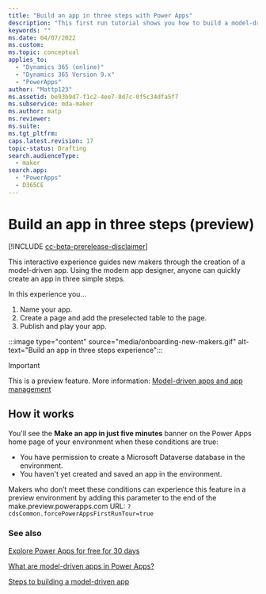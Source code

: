 ```yaml
---
title: "Build an app in three steps with Power Apps"
description: "This first run tutorial shows you how to build a model-driven app in just a few steps."
keywords: ""
ms.date: 04/07/2022
ms.custom: 
ms.topic: conceptual
applies_to: 
  - "Dynamics 365 (online)"
  - "Dynamics 365 Version 9.x"
  - "PowerApps"
author: "Mattp123"
ms.assetid: be93b9d7-f1c2-4ee7-8d7c-0f5c34dfa5f7
ms.subservice: mda-maker
ms.author: matp
ms.reviewer: 
ms.suite: 
ms.tgt_pltfrm: 
caps.latest.revision: 17
topic-status: Drafting
search.audienceType: 
  - maker
search.app: 
  - "PowerApps"
  - D365CE
---
```

# Build an app in three steps (preview)

[!INCLUDE [cc-beta-prerelease-disclaimer](../../includes/cc-beta-prerelease-disclaimer.md)]

This interactive experience guides new makers through the creation of a model-driven app. Using the modern app designer, anyone can quickly create an app in three simple steps.

In this experience you...

1. Name your app.
1. Create a page and add the preselected table to the page.
1. Publish and play your app.

:::image type="content" source="media/onboarding-new-makers.gif" alt-text="Build an app in three steps experience":::

> [!IMPORTANT]
> This is a preview feature. More information: [Model-driven apps and app management](../powerapps-preview-program.md#model-driven-apps-and-app-management)

## How it works

You'll see the **Make an app in just five minutes** banner on the Power Apps home page of your environment when these conditions are true:

* You have permission to create a Microsoft Dataverse database in the environment.
* You haven't yet created and saved an app in the environment.

Makers who don’t meet these conditions can experience this feature in a preview environment by adding this parameter to the end of the make.preview.powerapps.com URL: `?cdsCommon.forcePowerAppsFirstRunTour=true`

### See also

[Explore Power Apps for free for 30 days](../signup-for-powerapps.md)

[What are model-driven apps in Power Apps?](model-driven-app-overview.md)

[Steps to building a model-driven app](app-building-steps.md)